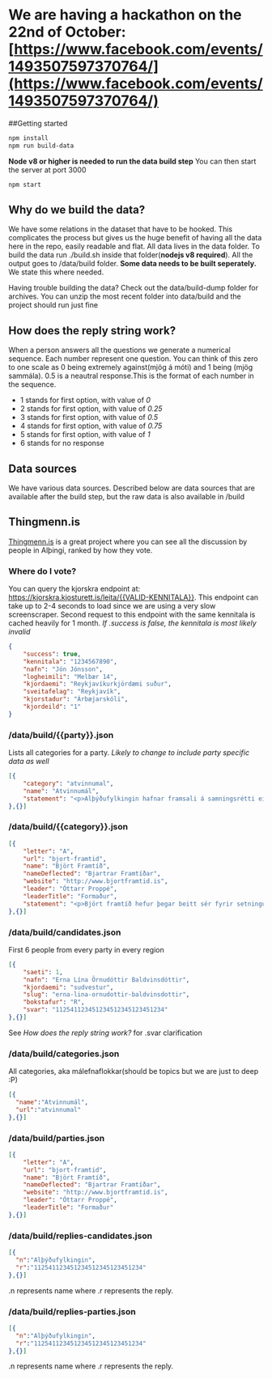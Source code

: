 # We are having a hackathon on the 22nd of October: [https://www.facebook.com/events/1493507597370764/](https://www.facebook.com/events/1493507597370764/)

##Getting started

```bash
npm install
npm run build-data
```

**Node v8 or higher is needed to run the data build step**
You can then start the server at port 3000

```bash
npm start
```

## Why do we build the data?
We have some relations in the dataset that have to be hooked. This complicates the process but gives us the huge benefit of having all the data here in the repo, easily readable and flat. All data lives in the data folder. To build the data run ./build.sh inside that folder(**nodejs v8 required**). All the output goes to /data/build folder. **Some data needs to be built seperately.** We state this where needed.

Having trouble building the data? Check out the data/build-dump folder for archives. You can unzip the most recent folder into data/build and the project should run just fine

## How does the reply string work?
When a person answers all the questions we generate a numerical sequence. Each number represent one question. You can think of this zero to one scale as 0 being extremely against(mjög á móti) and 1 being (mjög sammála). 0.5 is a neautral response.This is the format of each number in the sequence.
- 1 stands for first option, with value of *0*
- 2 stands for first option, with value of *0.25*
- 3 stands for first option, with value of *0.5*
- 4 stands for first option, with value of *0.75*
- 5 stands for first option, with value of *1*
- 6 stands for no response

## Data sources
We have various data sources. Described below are data sources that are available after the build step, but the raw data is also available in /build

## Thingmenn.is
[Thingmenn.is](http://thingmenn.is) is a great project where you can see all the discussion by people in Alþingi, ranked by how they vote.

### Where do I vote?
You can query the kjorskra endpoint at: https://kjorskra.kjosturett.is/leita/{{VALID-KENNITALA}}. This endpoint can take up to 2-4 seconds to load since we are using a very slow screenscraper. Second request to this endpoint with the same kennitala is cached heavily for 1 month. *If .success is false, the kennitala is most likely invalid*

```json
{
	"success": true,
	"kennitala": "1234567890",
	"nafn": "Jón Jónsson",
	"logheimili": "Melbær 14",
	"kjordaemi": "Reykjavíkurkjördæmi suður",
	"sveitafelag": "Reykjavík",
	"kjorstadur": "Árbæjarskóli",
	"kjordeild": "1"
}
```

### /data/build/{{party}}.json
Lists all categories for a party. *Likely to change to include party specific data as well*

```json
[{
	"category": "atvinnumal",
	"name": "Atvinnumál",
	"statement": "<p>Alþýðufylkingin hafnar framsali á samningsrétti einstakra verkalýðsfélaga...</p>\n"
},{}]
```


### /data/build/{{category}}.json
```json
[{
	"letter": "A",
	"url": "bjort-framtid",
	"name": "Björt Framtíð",
	"nameDeflected": "Bjartrar Framtíðar",
	"website": "http://www.bjortframtid.is",
	"leader": "Óttarr Proppé",
	"leaderTitle": "Formaður",
	"statement": "<p>Björt framtíð hefur þegar beitt sér fyrir setningu fjárfestingaáætlunar...</p>"
},{}]
```

### /data/build/candidates.json
First 6 people from every party in every region

```json
[{
	"saeti": 1,
	"nafn": "Erna Lína Örnudóttir Baldvinsdóttir",
	"kjordaemi": "sudvestur",
	"slug": "erna-lina-ornudottir-baldvinsdottir",
	"bokstafur": "R",
	"svar": "112541123451234512345123451234"
},{}]
```

See *How does the reply string work?* for .svar clarification

### /data/build/categories.json
All categories, aka málefnaflokkar(should be topics but we are just to deep :P)

```json
[{
  "name":"Atvinnumál",
  "url":"atvinnumal"
},{}]
```

### /data/build/parties.json
```json
[{
	"letter": "A",
	"url": "bjort-framtid",
	"name": "Björt Framtíð",
	"nameDeflected": "Bjartrar Framtíðar",
	"website": "http://www.bjortframtid.is",
	"leader": "Óttarr Proppé",
	"leaderTitle": "Formaður"
},{}]
```

### /data/build/replies-candidates.json
```json
[{
  "n":"Alþýðufylkingin",
  "r":"112541123451234512345123451234"
},{}]
```
.n represents name where .r represents the reply.

### /data/build/replies-parties.json
```json
[{
  "n":"Alþýðufylkingin",
  "r":"112541123451234512345123451234"
},{}]
```
.n represents name where .r represents the reply.
